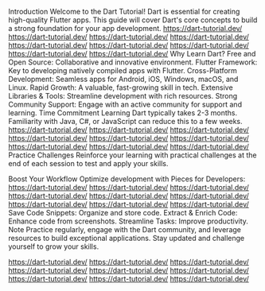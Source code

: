 Introduction
Welcome to the Dart Tutorial! Dart is essential for creating high-quality Flutter apps. This guide will cover Dart's core concepts to build a strong foundation for your app development.
https://dart-tutorial.dev/
https://dart-tutorial.dev/
https://dart-tutorial.dev/
https://dart-tutorial.dev/
https://dart-tutorial.dev/
https://dart-tutorial.dev/
https://dart-tutorial.dev/
https://dart-tutorial.dev/
https://dart-tutorial.dev/
Why Learn Dart?
Free and Open Source: Collaborative and innovative environment.
Flutter Framework: Key to developing natively compiled apps with Flutter.
Cross-Platform Development: Seamless apps for Android, iOS, Windows, macOS, and Linux.
Rapid Growth: A valuable, fast-growing skill in tech.
Extensive Libraries & Tools: Streamline development with rich resources.
Strong Community Support: Engage with an active community for support and learning.
Time Commitment
Learning Dart typically takes 2-3 months. Familiarity with Java, C#, or JavaScript can reduce this to a few weeks.
https://dart-tutorial.dev/
https://dart-tutorial.dev/
https://dart-tutorial.dev/
https://dart-tutorial.dev/
https://dart-tutorial.dev/
https://dart-tutorial.dev/
https://dart-tutorial.dev/
https://dart-tutorial.dev/
https://dart-tutorial.dev/
Practice Challenges
Reinforce your learning with practical challenges at the end of each session to test and apply your skills.

Boost Your Workflow
Optimize development with Pieces for Developers:
https://dart-tutorial.dev/
https://dart-tutorial.dev/
https://dart-tutorial.dev/
https://dart-tutorial.dev/
https://dart-tutorial.dev/
https://dart-tutorial.dev/
https://dart-tutorial.dev/
https://dart-tutorial.dev/
https://dart-tutorial.dev/
Save Code Snippets: Organize and store code.
Extract & Enrich Code: Enhance code from screenshots.
Streamline Tasks: Improve productivity.
Note
Practice regularly, engage with the Dart community, and leverage resources to build exceptional applications. Stay updated and challenge yourself to grow your skills.

https://dart-tutorial.dev/
https://dart-tutorial.dev/
https://dart-tutorial.dev/
https://dart-tutorial.dev/
https://dart-tutorial.dev/
https://dart-tutorial.dev/
https://dart-tutorial.dev/
https://dart-tutorial.dev/
https://dart-tutorial.dev/
